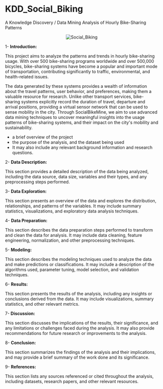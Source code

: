 # KDD_Social_Biking
A Knowledge Discovery / Data Mining Analysis of Hourly Bike-Sharing Patterns

<p align="center">
  <img src="./images/DALL·E 2023-04-17 16.00.09.png" alt="Social_Biking">
</p>

1- **Introduction:** 

This project aims to analyze the patterns and trends in hourly bike-sharing usage. With over 500 bike-sharing programs worldwide and over 500,000 bicycles, bike-sharing systems have become a popular and important mode of transportation, contributing significantly to traffic, environmental, and health-related issues.

The data generated by these systems provides a wealth of information about the travel patterns, user behavior, and preferences, making them a valuable resource for research. Unlike other transport services, bike-sharing systems explicitly record the duration of travel, departure and arrival positions, providing a virtual sensor network that can be used to sense mobility in the city. Through SocialBikeMine, we aim to use advanced data mining techniques to uncover meaningful insights into the usage patterns of bike-sharing systems, and their impact on the city's mobility and sustainability.

- a brief overview of the project
- the purpose of the analysis, and the dataset being used
- It may also include any relevant background information and research questions.

2- **Data Description:** 

This section provides a detailed description of the data being analyzed, including the data source, data size, variables and their types, and any preprocessing steps performed.

3- **Data Exploration:** 

This section presents an overview of the data and explores the distribution, relationships, and patterns of the variables. It may include summary statistics, visualizations, and exploratory data analysis techniques.

4- **Data Preparation:** 

This section describes the data preparation steps performed to transform and clean the data for analysis. It may include data cleaning, feature engineering, normalization, and other preprocessing techniques.

5- **Modeling:** 

This section describes the modeling techniques used to analyze the data and make predictions or classifications. It may include a description of the algorithms used, parameter tuning, model selection, and validation techniques.

6- **Results:** 

This section presents the results of the analysis, including any insights or conclusions derived from the data. It may include visualizations, summary statistics, and other relevant metrics.

7- **Discussion:** 

This section discusses the implications of the results, their significance, and any limitations or challenges faced during the analysis. It may also provide recommendations for future research or improvements to the analysis.

8- **Conclusion:** 

This section summarizes the findings of the analysis and their implications, and may provide a brief summary of the work done and its significance.

9- **References:** 

This section lists any sources referenced or cited throughout the analysis, including datasets, research papers, and other relevant resources.


